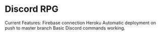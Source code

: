 # Discord RPG


Current Features:
Firebase connection
Heroku Automatic deployment on push to master branch
Basic Discord commands working.

